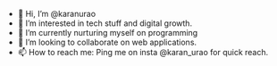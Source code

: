 - 👋 Hi, I’m @karanurao
- 👀 I’m interested in tech stuff and digital growth.
- 🌱 I’m currently nurturing myself on programming
- 💞️ I’m looking to collaborate on web applications.
- 📫 How to reach me: Ping me on insta @karan_urao for quick reach.

<!---
karanurao/karanurao is a ✨ special ✨ repository because its `README.md` (this file) appears on your GitHub profile.
You can click the Preview link to take a look at your changes.
--->
